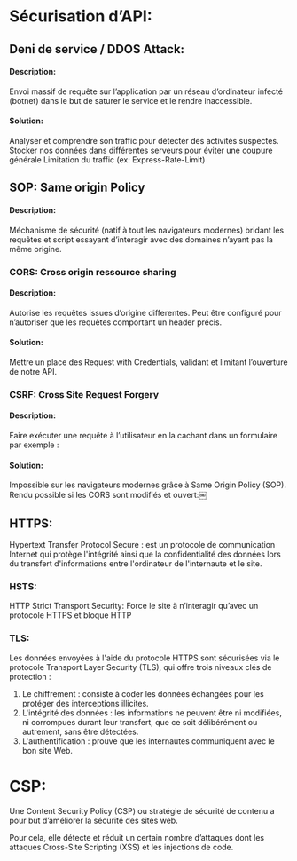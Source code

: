 # Sécurisation d’API:

## Deni de service / DDOS Attack:

#### Description: 
Envoi massif de requête sur l’application par un réseau d’ordinateur infecté (botnet) dans le but de saturer le service et le rendre inaccessible.

#### Solution:
Analyser et comprendre son traffic pour détecter des activités suspectes.
Stocker nos données dans différentes serveurs pour éviter une coupure générale
Limitation du traffic (ex: Express-Rate-Limit)


## SOP: Same origin Policy

#### Description:
Méchanisme de sécurité (natif à tout les navigateurs modernes) bridant les requêtes et script essayant d’interagir avec des domaines n’ayant pas la même origine.


### CORS: Cross origin ressource sharing

#### Description:
Autorise les requêtes issues d’origine differentes.
Peut être configuré pour n’autoriser que les requêtes comportant un header précis.

#### Solution:
Mettre un place des Request with Credentials, validant et limitant l’ouverture de notre API.

### CSRF: Cross Site Request Forgery

#### Description:
Faire exécuter une requête à l’utilisateur en la cachant dans un formulaire par exemple :

#### Solution:
Impossible sur les navigateurs modernes grâce à Same Origin Policy (SOP).
Rendu possible si les CORS sont modifiés et ouvert:￼




## HTTPS:
Hypertext Transfer Protocol Secure : est un protocole de communication Internet qui protège l'intégrité ainsi que la confidentialité des données lors du transfert d'informations entre l'ordinateur de l'internaute et le site.

### HSTS:
HTTP Strict Transport Security: 
Force le site à n’interagir qu’avec un protocole HTTPS et bloque HTTP

### TLS:
Les données envoyées à l'aide du protocole HTTPS sont sécurisées via le protocole Transport Layer Security (TLS), qui offre trois niveaux clés de protection :
1. Le chiffrement : consiste à coder les données échangées pour les protéger des interceptions illicites. 
2. L'intégrité des données : les informations ne peuvent être ni modifiées, ni corrompues durant leur transfert, que ce soit délibérément ou autrement, sans être détectées.
3. L'authentification : prouve que les internautes communiquent avec le bon site Web.


# CSP:

Une Content Security Policy (CSP) ou stratégie de sécurité de contenu a pour but d’améliorer la sécurité des sites web.

Pour cela, elle détecte et réduit un certain nombre d’attaques dont les attaques Cross-Site Scripting (XSS) et les injections de code.
